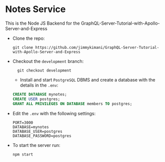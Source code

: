 
# Notes Service

This is the Node JS Backend for the GraphQL-Server-Tutorial-with-Apollo-Server-and-Express


- Clone the repo:

  ```shell
  git clone https://github.com/jimmykimani/GraphQL-Server-Tutorial-with-Apollo-Server-and-Express
  ```

- Checkout the `development` branch:

  ```shell
    git checkout development
  ```
  
  - Install and start `PostgreSQL` DBMS and create a database with the details in the `.env`:

  ```sql
  CREATE DATABASE mynotes;
  CREATE USER postgres;
  GRANT ALL PRIVILEGES ON DATABASE members TO postgres;
  ```

- Edit the `.env` with the following settings:

  ```dosini
  PORT=3000
  DATABASE=mynotes
  DATABASE_USER=postgres
  DATABASE_PASSWORD=postgres
  ```
  
  
- To start the server run:

  ```shell
  npm start
  ```
